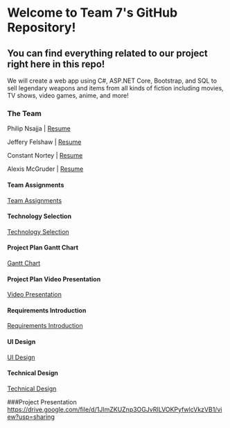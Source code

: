 # Welcome to Team 7's GitHub Repository!

## You can find everything related to our project right here in this repo!

We will create a web app using C#, ASP.NET Core, Bootstrap, and SQL to sell legendary weapons and items from all kinds of fiction including movies, TV shows, video games, anime, and more!

### The Team
Philip Nsajja | [Resume](ProjectPlanning/TeamResumes/PhilipNsajjaResume.md) 

Jeffery Felshaw | [Resume](ProjectPlanning/TeamResumes/JefferyFelshawResume.md)

Constant Nortey | [Resume](ProjectPlanning/TeamResumes/ConstantNorteyResume.md)

Alexis McGruder | [Resume](ProjectPlanning/TeamResumes/AlexisMcGruderResume.md)


#### Team Assignments
[Team Assignments](ProjectPlanning/TeamAssignments.md)

#### Technology Selection
[Technology Selection](ProjectPlanning/TechnologySelection.md)
 
#### Project Plan Gantt Chart
[Gantt Chart](https://adkisson-swe-f23.youtrack.cloud/gantt-charts/174-5)

#### Project Plan Video Presentation
[Video Presentation](Presentations/ProjectPlanPresentation.md)

#### Requirements Introduction 
[Requirements Introduction](Requirements/RequirementsIntroduction.md)

#### UI Design
[UI Design](UserInterface/UIFinal.md)

#### Technical Design
[Technical Design](TechnicalDesign/TechnicalDesignPlusVideo.md)


###Project Presentation
https://drive.google.com/file/d/1JImZKUZnp3OGJvRILVOKPyfwlcVkzVB1/view?usp=sharing
